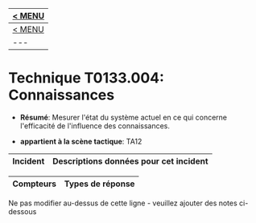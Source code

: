 |[< MENU](../README.md)|
|---|
|[< MENU](../../README.md)|
|---|
# Technique T0133.004: Connaissances

* **Résumé**: Mesurer l'état du système actuel en ce qui concerne l'efficacité de l'influence des connaissances.

* **appartient à la scène tactique**: TA12


|Incident |Descriptions données pour cet incident |
|-------- |-------------------- |



|Compteurs |Types de réponse |
|-------- |-------------- |


Ne pas modifier au-dessus de cette ligne - veuillez ajouter des notes ci-dessous